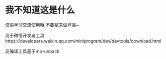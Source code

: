 # 我不知道这是什么

仅供学习交流使用哦,不要拿来做坏事~

用于微信开发者工具https://developers.weixin.qq.com/miniprogram/dev/devtools/download.html

反编译工具基于mp-unpack
